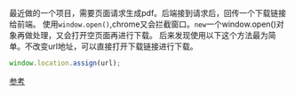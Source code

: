 最近做的一个项目，需要页面请求生成pdf。后端接到请求后，回传一个下载链接给前端。
使用`window.open()`,chrome又会拦截窗口。`new`一个window.open()对象再做处理，又会打开空页面再进行下载。
后来发现使用以下这个方法最为简单。不改变url地址，可以直接打开下载链接进行下载。
```javascript
window.location.assign(url);
```
[参考](http://stackoverflow.com/questions/1066452/easiest-way-to-open-a-download-window-without-navigating-away-from-the-page)
